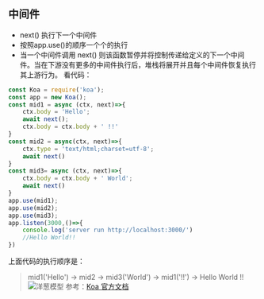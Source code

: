 ## 中间件
- next() 执行下一个中间件
- 按照app.use()的顺序一个个的执行
- 当一个中间件调用 next() 则该函数暂停并将控制传递给定义的下一个中间件。当在下游没有更多的中间件执行后，堆栈将展开并且每个中间件恢复执行其上游行为。
看代码：
``` javascript
const Koa = require('koa');
const app = new Koa();
const mid1 = async (ctx, next)=>{
    ctx.body = 'Hello';
    await next();
    ctx.body = ctx.body + ' !!'
}
const mid2 = async(ctx, next)=>{
    ctx.type = 'text/html;charset=utf-8';
    await next()
}
const mid3= async (ctx, next)=>{
    ctx.body = ctx.body + ' World';
    await next()
}
app.use(mid1);
app.use(mid2);
app.use(mid3);
app.listen(3000,()=>{
    console.log('server run http://localhost:3000/')
    //Hello World!!
})
```
上面代码的执行顺序是：
> mid1('Hello') -> mid2 -> mid3('World') -> mid1('!!') -> Hello World !!
![洋葱模型](https://image-static.segmentfault.com/289/215/2892151181-5ab48de7b5013)
参考：[Koa 官方文档](https://koa.bootcss.com/#context)